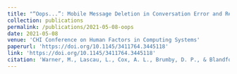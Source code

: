 ```yaml
---
title: "“Oops...”: Mobile Message Deletion in Conversation Error and Regret Remediation"
collection: publications
permalink: /publications/2021-05-08-oops
date: 2021-05-08
venue: 'CHI Conference on Human Factors in Computing Systems'
paperurl: 'https://doi.org/10.1145/3411764.3445118'
link: 'https://doi.org/10.1145/3411764.3445118'
citation: 'Warner, M., Lascau, L., Cox, A. L., Brumby, D. P., & Blandford, A. 2021. &quot;Oops...&quot;: Mobile Message Deletion in Conversation Error and Regret Remediation <i>In Proceedings of the 2021 CHI Conference on Human Factors in Computing Systems (pp. 1-13).</i>'
---
```

